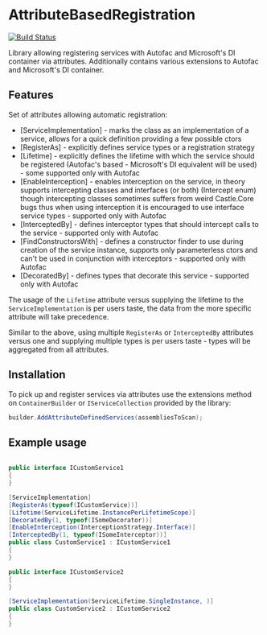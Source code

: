 # AttributeBasedRegistration

[![Build Status](https://github.com/MikyM/AttributeBasedRegistration/actions/workflows/release.yml/badge.svg)](https://github.com/MikyM/AttributeBasedRegistration/actions)

Library allowing registering services with Autofac and Microsoft's DI container via attributes. Additionally contains various extensions to Autofac and Microsoft's DI container.

## Features

Set of attributes allowing automatic registration:

- [ServiceImplementation] - marks the class as an implementation of a service, allows for a quick definition providing a few possible ctors
- [RegisterAs] - explicitly defines service types or a registration strategy
- [Lifetime] - explicitly defines the lifetime with which the service should be registered (Autofac's based - Microsoft's DI equivalent will be used) - some supported only with Autofac
- [EnableInterception] - enables interception on the service, in theory supports intercepting classes and interfaces (or both) (Intercept enum) though intercepting classes sometimes suffers from weird Castle.Core bugs thus when using interception it is encouraged to use interface service types - supported only with Autofac
- [InterceptedBy] - defines interceptor types that should intercept calls to the service - supported only with Autofac
- [FindConstructorsWith] - defines a constructor finder to use during creation of the service instance, supports only parameterless ctors and can't be used in conjunction with interceptors - supported only with Autofac
- [DecoratedBy] - defines types that decorate this service - supported only with Autofac

The usage of the `Lifetime` attribute versus supplying the lifetime to the `ServiceImplementation` is per users taste, the data from the more specific attribute will take precedence.

Similar to the above, using multiple `RegisterAs` or `InterceptedBy` attributes versus one and supplying multiple types is per users taste - types will be aggregated from all attributes.

## Installation

To pick up and register services via attributes use the extensions method on `ContainerBuilder` or `IServiceCollection` provided by the library:

```csharp
builder.AddAttributeDefinedServices(assembliesToScan);
```

## Example usage

```csharp

public interface ICustomService1
{
}

[ServiceImplementation]
[RegisterAs(typeof(ICustomService))]
[Lifetime(ServiceLifetime.InstancePerLifetimeScope)]
[DecoratedBy(1, typeof(ISomeDecorator))]
[EnableInterception(InterceptionStrategy.Interface)]
[InterceptedBy(1, typeof(ISomeInterceptor))]
public class CustomService1 : ICustomService1
{
}

public interface ICustomService2
{
}

[ServiceImplementation(ServiceLifetime.SingleInstance, )]
public class CustomService2 : ICustomService2
{
}

```
